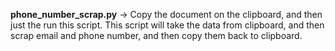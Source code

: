 **phone_number_scrap.py** -> Copy the document on the clipboard, and then just the run this script. 
This script will take the data from clipboard, and then scrap email and phone number, and then copy them back to clipboard.
